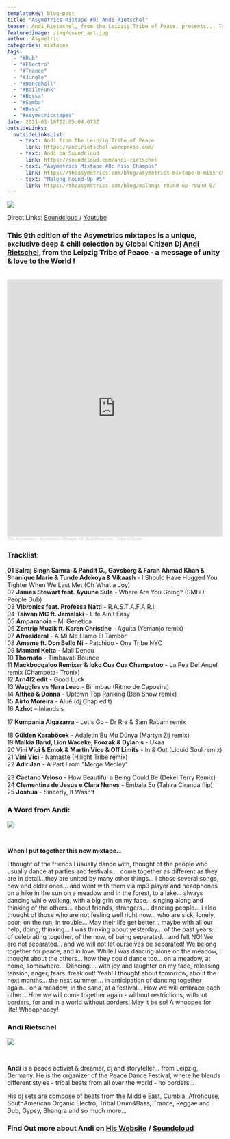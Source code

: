 ```yaml
---
templateKey: blog-post
title: "Asymetrics Mixtape #9: Andi Rietschel"
teaser: Andi Rietschel, from the Leipzig Tribe of Peace, presents... Tribe of Beats
featuredimage: /img/cover_art.jpg
author: Asymetric
categories: mixtapes
tags:
  - "#Dub"
  - "#Electro"
  - "#Trance"
  - "#Jungle"
  - "#Dancehall"
  - "#BaileFunk"
  - "#Bossa"
  - "#Samba"
  - "#Bass"
  - "#Asymetricstapes"
date: 2021-01-16T02:05:04.073Z
outsideLinks:
  outsideLinksList:
    - text: Andi from the Leipzig Tribe of Peace
      link: https://andirietschel.wordpress.com/
    - text: Andi on Soundcloud
      link: https://soundcloud.com/andi-rietschel
    - text: "Asymetrics Mixtape #8: Miss Champús"
      link: https://theasymetrics.com/blog/asymetrics-mixtape-8-miss-champ%C3%BAs/
    - text: "Malong Round-Up #5"
      link: https://theasymetrics.com/blog/malongs-round-up-round-5/
---
```

![](/img/cover_art.jpg)

Direct Links: [Soundcloud ](https://soundcloud.com/the-asymetrics/asymetrics-mixtape-9-andi-rietschel-tribe-of-beats?in=the-asymetrics/sets/the-asymetrics-mixtapes)/ [Youtube](https://www.youtube.com/watch?v=17uab_zhPT8)

### This 9th edition of the Asymetrics mixtapes is a unique, exclusive deep & chill selection by Global Citizen Dj [Andi Rietschel](https://andirietschel.wordpress.com/), from the Leipzig Tribe of Peace - a message of unity & love to the World !

<br>

<iframe width="100%" height="600" scrolling="no" frameborder="no" allow="autoplay" src="https://w.soundcloud.com/player/?url=https%3A//api.soundcloud.com/tracks/966549196&color=%23ff5500&auto_play=false&hide_related=false&show_comments=true&show_user=true&show_reposts=false&show_teaser=true&visual=true"></iframe><div style="font-size: 10px; color: #cccccc;line-break: anywhere;word-break: normal;overflow: hidden;white-space: nowrap;text-overflow: ellipsis; font-family: Interstate,Lucida Grande,Lucida Sans Unicode,Lucida Sans,Garuda,Verdana,Tahoma,sans-serif;font-weight: 100;"><a href="https://soundcloud.com/the-asymetrics" title="The Asymetrics" target="_blank" style="color: #cccccc; text-decoration: none;">The Asymetrics</a> · <a href="https://soundcloud.com/the-asymetrics/asymetrics-mixtape-9-andi-rietschel-tribe-of-beats" title="Asymetrics Mixtape #9: Andi Rietschel - Tribe of Beats" target="_blank" style="color: #cccccc; text-decoration: none;">Asymetrics Mixtape #9: Andi Rietschel - Tribe of Beats</a></div>

### Tracklist:



**01 Balraj Singh Samrai & Pandit G., Gavsborg & Farah Ahmad Khan & Shanique Marie & Tunde Adekoya & Vikaash** - I Should Have Hugged You Tighter When We Last Met (Oh What a Joy)\
02 **James Stewart feat. Ayuune Sule** - Where Are You Going? (SMBD People Dub)\
03 **Vibronics feat. Professa Natti** - R.A.S.T.A.F.A.R.I.\
04 **Taiwan MC ft. Jamalski** - Life Ain’t Easy\
05 **Amparanoia** - Mi Genetica\
06 **Zentrip Muzik ft. Karen Christine** - Aguita (Yemanjo remix)\
07 **Afrosideral** - A Mi Me Llamo El Tambor\
08 **Ameme ft. Don Bello Ni** - Patchido - One Tribe NYC\
09 **Mamani Keita** - Mali Denou\
10 **Thornato** - Timbavati Bounce\
11 **Mackboogaloo Remixer & loko Cua Cua Champetuo** - La Pea Del Angel remix (Champeta- Tronix)\
12 **Arn4l2 edit** - Good Luck\
13 **Waggles vs Nara Leao** - Birimbau (Ritmo de Capoeira)\
14 **Althea & Donna** - Uptown Top Ranking (Ben Snow remix)\
15 **Airto Moreira** - Aluê (dj Chap edit)\
16 **Azhot** – Inlandsis

17 **Kumpania Algazarra** - Let's Go - Dr Rre & Sam Rabam remix

18 **Gülden Karaböcek** - Adaletin Bu Mu Dünya (Martyn Zij remix)\
19 **Malkia Band, Lion Waceke, Foozak & Dylan s** - Ukaa\
20 V**ini Vici & Emok & Martin Vice & Off Limits** - In & Out (Liquid Soul remix)\
21 **Vini Vici** - Namaste (Hilight Tribe remix)\
22 **Adir Jan** - A Part From "Merge Medley"

23 **Caetano Veloso** - How Beautiful a Being Could Be (Dekel Terry Remix)\
24 **Clementina de Jesus e Clara Nunes** - Embala Eu (Tahira Ciranda flip)\
25 **Joshua** - Sincerly, It Wasn't

### A Word from Andi:

![](/img/andi-from-the-leipzig-tribe-of-peace-picture-by-www-amirweiss-com.jpg)

<br>

**When I put together this new mixtape.**.. 

I thought of the friends I usually dance with, thought of the people who usually dance at parties and festivals.... come together as different as they are in detail...they are united by many other things... i chose several songs, new and older ones... and went with them via mp3 player and headphones on a hike in the sun on a meadow and in the forest, to a lake... always dancing while walking, with a big grin on my face... singing along and thinking of the others... about friends, strangers.... dancing people... i also thought of those who are not feeling well right now... who are sick, lonely, poor, on the run, in trouble... May their life get better... maybe with all our help, doing, thinking... I was thinking about yesterday... of the past years... of celebrating together, of the now, of being separated... and felt NO! We are not separated... and we will not let ourselves be separated! We belong together for peace, and in love. While I was dancing alone on the meadow, I thought about the others... how they could dance too... on a meadow, at home, somewhere... Dancing.... with joy and laughter on my face, releasing tension, anger, fears. freak out! Yeah! I thought about tomorrow, about the next months... the next summer.... in anticipation of dancing together again... on a meadow, in the sand, at a festival... How we will embrace each other... How we will come together again - without restrictions, without borders, for and in a world without borders! May it be so! A whoopee for life! Whoophooey!

### **Andi Rietschel**

![](/img/andi-from-the-leipzig-tribe-of-peace.jpg)

**<br>**

**Andi** is a peace activist & dreamer, dj and storyteller… from Leipzig, Germany. He is the organizer of the Peace Dance Festival, where he blends different styles - tribal beats from all over the world - no borders...

His dj sets are compose of beats from the Middle East, Cumbia, Afrohouse, SouthAmerican Organic Electro, Tribal Drum&Bass, Trance, Reggae and Dub, Gypsy, Bhangra and so much more...



### Find Out more about Andi on [His Website](https://andirietschel.wordpress.com/) / [Soundcloud](https://soundcloud.com/andi-rietschel)